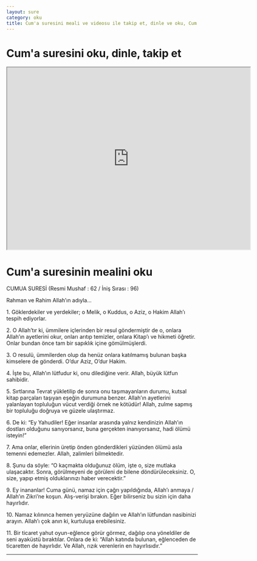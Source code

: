 ```yaml
---
layout: sure
category: oku
title: Cum'a suresini meali ve videosu ile takip et, dinle ve oku, Cum'a dinle, Cum'a meali.
---
```


<div class="container">
  <div class="row">
    <div class="col-lg-12">
      <h1>Cum'a suresini oku, dinle, takip et</h1>
      <div class="div-youtube-embed">
        <iframe width="640" height="480" src="https://www.youtube.com/embed/">frameborder="0" allowfullscreen></iframe>
      </div>
    </div>
  </div>

  <div class="row">
    <div class="col-lg-12">
      <h1>Cum'a suresinin mealini oku</h1>
      <div><p></p><p></p><p>CUMUA SURESİ (Resmi Mushaf : 62 / İniş Sırası : 96)</p><p>Rahman ve Rahim Allah’ın adıyla…</p><p></p><p></p><p>1. Göklerdekiler ve yerdekiler; o Melik, o Kuddus, o Aziz, o Hakim Allah’ı tespih ediyorlar.</p><p></p><p></p><p>2. O Allah’tır ki, ümmilere içlerinden bir resul göndermiştir de o, onlara Allah’ın ayetlerini okur, onları arıtıp temizler, onlara Kitap’ı ve hikmeti öğretir. Onlar bundan önce tam bir sapıklık içine gömülmüşlerdi.</p><p></p><p></p><p>3. O resulü, ümmilerden olup da henüz onlara katılmamış bulunan başka kimselere de gönderdi. O’dur Aziz, O’dur Hakim.</p><p></p><p></p><p>4. İşte bu, Allah’ın lütfudur ki, onu dilediğine verir. Allah, büyük lütfun sahibidir.</p><p></p><p></p><p>5. Sırtlarına Tevrat yükletilip de sonra onu taşımayanların durumu, kutsal kitap parçaları taşıyan eşeğin durumuna benzer. Allah’ın ayetlerini yalanlayan topluluğun vücut verdiği örnek ne kötüdür! Allah, zulme sapmış bir topluluğu doğruya ve güzele ulaştırmaz.</p><p></p><p></p><p>6. De ki: “Ey Yahudiler! Eğer insanlar arasında yalnız kendinizin Allah’ın dostları olduğunu sanıyorsanız, buna gerçekten inanıyorsanız, hadi ölümü isteyin!”</p><p></p><p></p><p>7. Ama onlar, ellerinin üretip önden gönderdikleri yüzünden ölümü asla temenni edemezler. Allah, zalimleri bilmektedir.</p><p></p><p></p><p>8. Şunu da söyle: “O kaçmakta olduğunuz ölüm, işte o, size mutlaka ulaşacaktır. Sonra, görülmeyeni de görüleni de bilene döndürüleceksiniz. O, size, yapıp etmiş olduklarınızı haber verecektir.”</p><p></p><p></p><p>9. Ey inananlar! Cuma günü, namaz için çağrı yapıldığında, Allah’ı anmaya / Allah’ın Zikri’ne koşun. Alış-verişi bırakın. Eğer bilirseniz bu sizin için daha hayırlıdır.</p><p></p><p></p><p>10. Namaz kılınınca hemen yeryüzüne dağılın ve Allah’ın lütfundan nasibinizi arayın. Allah’ı çok anın ki, kurtuluşa erebilesiniz.</p><p></p><p></p><p>11. Bir ticaret yahut oyun-eğlence görür görmez, dağılıp ona yöneldiler de seni ayaküstü bıraktılar. Onlara de ki: “Allah katında bulunan, eğlenceden de ticaretten de hayırlıdır. Ve Allah, rızık verenlerin en hayırlısıdır.”</p><p></p><p></p></div>
    </div>
  </div>
</div>
<hr />